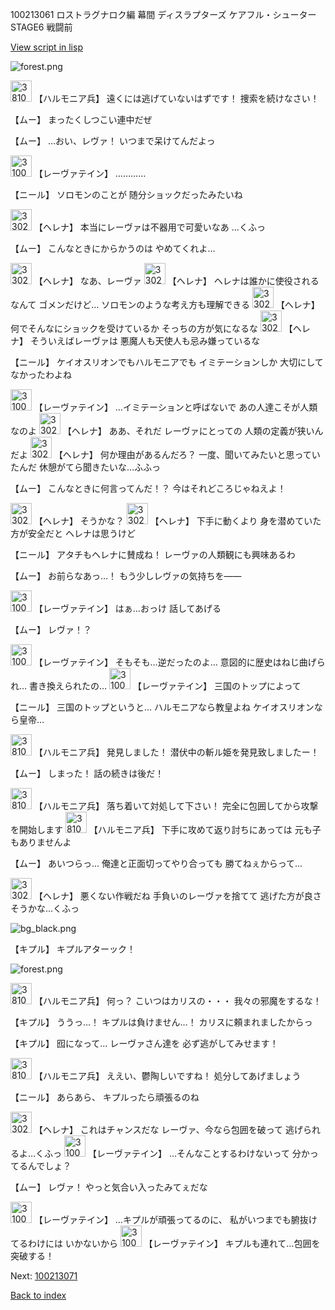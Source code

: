 100213061 ロストラグナロク編 幕間 ディスラプターズ  ケアフル・シューター  STAGE6 戦闘前

[View script in lisp](../scripts/100213061.txt)

![forest.png](../images/backgrounds/forest.png)

<img src="../images/units/3810001.png" alt="3810001.png" height="34"/>
【ハルモニア兵】
遠くには逃げていないはずです！
捜索を続けなさい！

【ムー】
まったくしつこい連中だぜ

【ムー】
…おい、レヴァ！
いつまで呆けてんだよっ

<img src="../images/units/3100211.png" alt="3100211.png" height="34"/>
【レーヴァテイン】
…………

【ニール】
ソロモンのことが
随分ショックだったみたいね

<img src="../images/units/3302811.png" alt="3302811.png" height="34"/>
【ヘレナ】
本当にレーヴァは不器用で可愛いなあ
…くふっ

【ムー】
こんなときにからかうのは
やめてくれよ…

<img src="../images/units/3302811.png" alt="3302811.png" height="34"/>
【ヘレナ】
なあ、レーヴァ

<img src="../images/units/3302811.png" alt="3302811.png" height="34"/>
【ヘレナ】
ヘレナは誰かに使役されるなんて
ゴメンだけど…
ソロモンのような考え方も理解できる

<img src="../images/units/3302811.png" alt="3302811.png" height="34"/>
【ヘレナ】
何でそんなにショックを受けているか
そっちの方が気になるな

<img src="../images/units/3302811.png" alt="3302811.png" height="34"/>
【ヘレナ】
そういえばレーヴァは
悪魔人も天使人も忌み嫌っているな

【ニール】
ケイオスリオンでもハルモニアでも
イミテーションしか
大切にしてなかったわよね

<img src="../images/units/3100211.png" alt="3100211.png" height="34"/>
【レーヴァテイン】
…イミテーションと呼ばないで
あの人達こそが人類なのよ

<img src="../images/units/3302811.png" alt="3302811.png" height="34"/>
【ヘレナ】
ああ、それだ
レーヴァにとっての
人類の定義が狭いんだよ

<img src="../images/units/3302811.png" alt="3302811.png" height="34"/>
【ヘレナ】
何か理由があるんだろ？
一度、聞いてみたいと思っていたんだ
休憩がてら聞きたいな…ふふっ

【ムー】
こんなときに何言ってんだ！？
今はそれどころじゃねえよ！

<img src="../images/units/3302811.png" alt="3302811.png" height="34"/>
【ヘレナ】
そうかな？

<img src="../images/units/3302811.png" alt="3302811.png" height="34"/>
【ヘレナ】
下手に動くより
身を潜めていた方が安全だと
ヘレナは思うけど

【ニール】
アタチもヘレナに賛成ね！
レーヴァの人類観にも興味あるわ

【ムー】
お前らなあっ…！
もう少しレヴァの気持ちを――

<img src="../images/units/3100211.png" alt="3100211.png" height="34"/>
【レーヴァテイン】
はぁ…おっけ
話してあげる

【ムー】
レヴァ！？

<img src="../images/units/3100211.png" alt="3100211.png" height="34"/>
【レーヴァテイン】
そもそも…逆だったのよ…
意図的に歴史はねじ曲げられ…
書き換えられたの…

<img src="../images/units/3100211.png" alt="3100211.png" height="34"/>
【レーヴァテイン】
三国のトップによって

【ニール】
三国のトップというと…
ハルモニアなら教皇よね
ケイオスリオンなら皇帝…

<img src="../images/units/3810001.png" alt="3810001.png" height="34"/>
【ハルモニア兵】
発見しました！
潜伏中の斬ル姫を発見致しましたー！

【ムー】
しまった！
話の続きは後だ！

<img src="../images/units/3810001.png" alt="3810001.png" height="34"/>
【ハルモニア兵】
落ち着いて対処して下さい！
完全に包囲してから攻撃を開始します

<img src="../images/units/3810001.png" alt="3810001.png" height="34"/>
【ハルモニア兵】
下手に攻めて返り討ちにあっては
元も子もありませんよ

【ムー】
あいつらっ…
俺達と正面切ってやり合っても
勝てねぇからって…

<img src="../images/units/3302811.png" alt="3302811.png" height="34"/>
【ヘレナ】
悪くない作戦だね
手負いのレーヴァを捨てて
逃げた方が良さそうかな…くふっ

![bg_black.png](../images/backgrounds/bg_black.png)

【キプル】
キプルアターック！

![forest.png](../images/backgrounds/forest.png)

<img src="../images/units/3810001.png" alt="3810001.png" height="34"/>
【ハルモニア兵】
何っ？
こいつはカリスの・・・
我々の邪魔をするな！

【キプル】
ううっ…！
キプルは負けません…！
カリスに頼まれましたからっ

【キプル】
囮になって…
レーヴァさん達を
必ず逃がしてみせます！

<img src="../images/units/3810001.png" alt="3810001.png" height="34"/>
【ハルモニア兵】
ええい、鬱陶しいですね！
処分してあげましょう

【ニール】
あらあら、
キプルったら頑張るのね

<img src="../images/units/3302811.png" alt="3302811.png" height="34"/>
【ヘレナ】
これはチャンスだな
レーヴァ、今なら包囲を破って
逃げられるよ…くふっ

<img src="../images/units/3100211.png" alt="3100211.png" height="34"/>
【レーヴァテイン】
…そんなことするわけないって
分かってるんでしょ？

【ムー】
レヴァ！
やっと気合い入ったみてぇだな

<img src="../images/units/3100211.png" alt="3100211.png" height="34"/>
【レーヴァテイン】
…キプルが頑張ってるのに、
私がいつまでも腑抜けてるわけには
いかないから

<img src="../images/units/3100211.png" alt="3100211.png" height="34"/>
【レーヴァテイン】
キプルも連れて…包囲を突破する！

Next: [100213071](100213071.md)

[Back to index](index.md)

